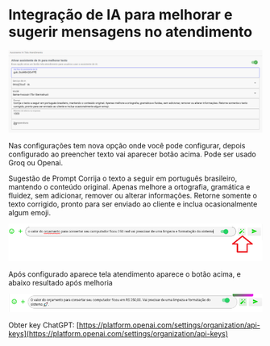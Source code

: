 # Integração de IA para melhorar e sugerir mensagens no atendimento

![print](../melhorar_texto_atendimento/telaconfig.png)

Nas configurações tem nova opção onde você pode configurar, depois configurado ao preencher texto vai aparecer botão acima. Pode ser usado Groq ou Openai.

Sugestão de Prompt Corrija o texto a seguir em português brasileiro, mantendo o conteúdo original. Apenas melhore a ortografia, gramática e fluidez, sem adicionar, remover ou alterar informações. Retorne somente o texto corrigido, pronto para ser enviado ao cliente e inclua ocasionalmente algum emoji.

![print](../melhorar_texto_atendimento/botao.png)

Após configurado aparece tela atendimento aparece o botão acima, e abaixo resultado após melhoria

![print](../melhorar_texto_atendimento/resultado.png)

Obter key ChatGPT: [https://platform.openai.com/settings/organization/api-keys](https://platform.openai.com/settings/organization/api-keys)
